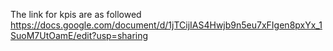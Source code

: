 The link for kpis are as followed
https://docs.google.com/document/d/1jTCijIAS4Hwjb9n5eu7xFIgen8pxYx_1SuoM7UtOamE/edit?usp=sharing
